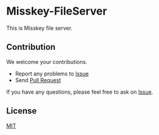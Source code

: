 # Misskey-FileServer

This is Misskey file server.

## Contribution
We welcome your contributions.

* Report any problems to [Issue](https://github.com/MissKernel/Misskey-FileServer/issues)
* Send [Pull Request](https://github.com/MissKernel/Misskey-FileServer/pulls)

If you have any questions, please feel free to ask on [Issue](https://github.com/MissKernel/Misskey-FileServer/issues).

## License
[MIT](LICENSE)
